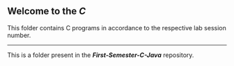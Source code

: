 ## Welcome to the ***C*** 
This folder contains C programs in accordance to the respective lab session number.


--- 


This is a folder present in the ***First-Semester-C-Java*** repository.


